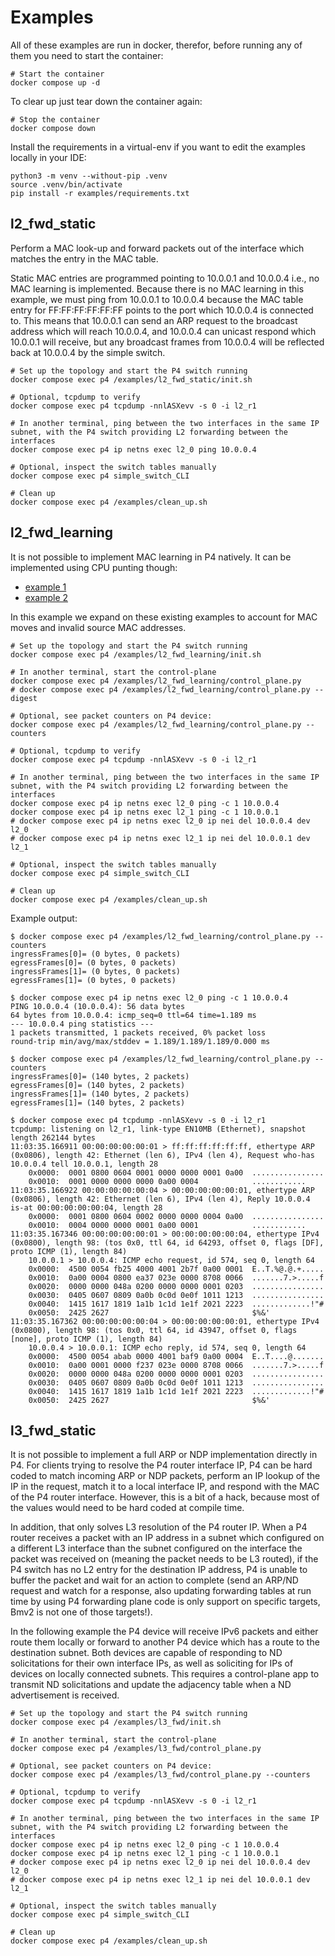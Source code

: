 # Examples

All of these examples are run in docker, therefor, before running any of them you need to start the container:

```shell
# Start the container
docker compose up -d
```

To clear up just tear down the container again:

```shell
# Stop the container
docker compose down
```

Install the requirements in a virtual-env if you want to edit the examples locally in your IDE:

```shell
python3 -m venv --without-pip .venv
source .venv/bin/activate
pip install -r examples/requirements.txt
```

## l2_fwd_static

Perform a MAC look-up and forward packets out of the interface which matches the entry in the MAC table.

Static MAC entries are programmed pointing to 10.0.0.1 and 10.0.0.4 i.e., no MAC learning is implemented. Because there is no MAC learning in this example, we must ping from 10.0.0.1 to 10.0.0.4 because the MAC table entry for FF:FF:FF:FF:FF:FF points to the port which 10.0.0.4 is connected to. This means that 10.0.0.1 can send an ARP request to the broadcast address which will reach 10.0.0.4, and 10.0.0.4 can unicast respond which 10.0.0.1 will receive, but any broadcast frames from 10.0.0.4 will be reflected back at 10.0.0.4 by the simple switch.

```shell
# Set up the topology and start the P4 switch running
docker compose exec p4 /examples/l2_fwd_static/init.sh

# Optional, tcpdump to verify
docker compose exec p4 tcpdump -nnlASXevv -s 0 -i l2_r1

# In another terminal, ping between the two interfaces in the same IP subnet, with the P4 switch providing L2 forwarding between the interfaces
docker compose exec p4 ip netns exec l2_0 ping 10.0.0.4

# Optional, inspect the switch tables manually
docker compose exec p4 simple_switch_CLI

# Clean up
docker compose exec p4 /examples/clean_up.sh
```

## l2_fwd_learning

It is not possible to implement MAC learning in P4 natively. It can be implemented using CPU punting though:

* [example 1](https://github.com/nsg-ethz/p4-learning/blob/master/examples/l2_learning/p4src/l2_learning_copy_to_cpu.p4)
* [example 2](https://github.com/antoninbas/p4runtime-go-client/blob/main/cmd/l2_switch/l2_switch.p4)

In this example we expand on these existing examples to account for MAC moves and invalid source MAC addresses.

```shell
# Set up the topology and start the P4 switch running
docker compose exec p4 /examples/l2_fwd_learning/init.sh

# In another terminal, start the control-plane
docker compose exec p4 /examples/l2_fwd_learning/control_plane.py
# docker compose exec p4 /examples/l2_fwd_learning/control_plane.py --digest

# Optional, see packet counters on P4 device:
docker compose exec p4 /examples/l2_fwd_learning/control_plane.py --counters

# Optional, tcpdump to verify
docker compose exec p4 tcpdump -nnlASXevv -s 0 -i l2_r1

# In another terminal, ping between the two interfaces in the same IP subnet, with the P4 switch providing L2 forwarding between the interfaces
docker compose exec p4 ip netns exec l2_0 ping -c 1 10.0.0.4
docker compose exec p4 ip netns exec l2_1 ping -c 1 10.0.0.1
# docker compose exec p4 ip netns exec l2_0 ip nei del 10.0.0.4 dev l2_0
# docker compose exec p4 ip netns exec l2_1 ip nei del 10.0.0.1 dev l2_1

# Optional, inspect the switch tables manually
docker compose exec p4 simple_switch_CLI

# Clean up
docker compose exec p4 /examples/clean_up.sh
```

Example output:

```text
$ docker compose exec p4 /examples/l2_fwd_learning/control_plane.py --counters
ingressFrames[0]= (0 bytes, 0 packets)
egressFrames[0]= (0 bytes, 0 packets)
ingressFrames[1]= (0 bytes, 0 packets)
egressFrames[1]= (0 bytes, 0 packets)

$ docker compose exec p4 ip netns exec l2_0 ping -c 1 10.0.0.4
PING 10.0.0.4 (10.0.0.4): 56 data bytes
64 bytes from 10.0.0.4: icmp_seq=0 ttl=64 time=1.189 ms
--- 10.0.0.4 ping statistics ---
1 packets transmitted, 1 packets received, 0% packet loss
round-trip min/avg/max/stddev = 1.189/1.189/1.189/0.000 ms

$ docker compose exec p4 /examples/l2_fwd_learning/control_plane.py --counters
ingressFrames[0]= (140 bytes, 2 packets)
egressFrames[0]= (140 bytes, 2 packets)
ingressFrames[1]= (140 bytes, 2 packets)
egressFrames[1]= (140 bytes, 2 packets)

$ docker compose exec p4 tcpdump -nnlASXevv -s 0 -i l2_r1
tcpdump: listening on l2_r1, link-type EN10MB (Ethernet), snapshot length 262144 bytes
11:03:35.166911 00:00:00:00:00:01 > ff:ff:ff:ff:ff:ff, ethertype ARP (0x0806), length 42: Ethernet (len 6), IPv4 (len 4), Request who-has 10.0.0.4 tell 10.0.0.1, length 28
	0x0000:  0001 0800 0604 0001 0000 0000 0001 0a00  ................
	0x0010:  0001 0000 0000 0000 0a00 0004            ............
11:03:35.166922 00:00:00:00:00:04 > 00:00:00:00:00:01, ethertype ARP (0x0806), length 42: Ethernet (len 6), IPv4 (len 4), Reply 10.0.0.4 is-at 00:00:00:00:00:04, length 28
	0x0000:  0001 0800 0604 0002 0000 0000 0004 0a00  ................
	0x0010:  0004 0000 0000 0001 0a00 0001            ............
11:03:35.167346 00:00:00:00:00:01 > 00:00:00:00:00:04, ethertype IPv4 (0x0800), length 98: (tos 0x0, ttl 64, id 64293, offset 0, flags [DF], proto ICMP (1), length 84)
    10.0.0.1 > 10.0.0.4: ICMP echo request, id 574, seq 0, length 64
	0x0000:  4500 0054 fb25 4000 4001 2b7f 0a00 0001  E..T.%@.@.+.....
	0x0010:  0a00 0004 0800 ea37 023e 0000 8708 0066  .......7.>.....f
	0x0020:  0000 0000 048a 0200 0000 0000 0001 0203  ................
	0x0030:  0405 0607 0809 0a0b 0c0d 0e0f 1011 1213  ................
	0x0040:  1415 1617 1819 1a1b 1c1d 1e1f 2021 2223  .............!"#
	0x0050:  2425 2627                                $%&'
11:03:35.167362 00:00:00:00:00:04 > 00:00:00:00:00:01, ethertype IPv4 (0x0800), length 98: (tos 0x0, ttl 64, id 43947, offset 0, flags [none], proto ICMP (1), length 84)
    10.0.0.4 > 10.0.0.1: ICMP echo reply, id 574, seq 0, length 64
	0x0000:  4500 0054 abab 0000 4001 baf9 0a00 0004  E..T....@.......
	0x0010:  0a00 0001 0000 f237 023e 0000 8708 0066  .......7.>.....f
	0x0020:  0000 0000 048a 0200 0000 0000 0001 0203  ................
	0x0030:  0405 0607 0809 0a0b 0c0d 0e0f 1011 1213  ................
	0x0040:  1415 1617 1819 1a1b 1c1d 1e1f 2021 2223  .............!"#
	0x0050:  2425 2627                                $%&'
```

## l3_fwd_static

It is not possible to implement a full ARP or NDP implementation directly in P4. For clients trying to resolve the P4 router interface IP, P4 can be hard coded to match incoming ARP or NDP packets, perform an IP lookup of the IP in the request, match it to a local interface IP, and respond with the MAC of the P4 router interface. However, this is a bit of a hack, because most of the values would need to be hard coded at compile time.

In addition, that only solves L3 resolution of the P4 router IP. When a P4 router receives a packet with an IP address in a subnet which configured on a different L3 interface than the subnet configured on the interface the packet was received on (meaning the packet needs to be L3 routed), if the P4 switch has no L2 entry for the destination IP address, P4 is unable to buffer the packet and wait for an action to complete (send an ARP/ND request and watch for a response, also updating forwarding tables at run time by using P4 forwarding plane code is only support on specific targets, Bmv2 is not one of those targets!).

In the following example the P4 device will receive IPv6 packets and either route them locally or forward to another P4 device which has a route to the destination subnet. Both devices are capable of responding to ND solicitations for their own interface IPs, as well as soliciting for IPs of devices on locally connected subnets. This requires a control-plane app to transmit ND solicitations and update the adjacency table when a ND advertisement is received.

```shell
# Set up the topology and start the P4 switch running
docker compose exec p4 /examples/l3_fwd/init.sh

# In another terminal, start the control-plane
docker compose exec p4 /examples/l3_fwd/control_plane.py

# Optional, see packet counters on P4 device:
docker compose exec p4 /examples/l3_fwd/control_plane.py --counters

# Optional, tcpdump to verify
docker compose exec p4 tcpdump -nnlASXevv -s 0 -i l2_r1

# In another terminal, ping between the two interfaces in the same IP subnet, with the P4 switch providing L2 forwarding between the interfaces
docker compose exec p4 ip netns exec l2_0 ping -c 1 10.0.0.4
docker compose exec p4 ip netns exec l2_1 ping -c 1 10.0.0.1
# docker compose exec p4 ip netns exec l2_0 ip nei del 10.0.0.4 dev l2_0
# docker compose exec p4 ip netns exec l2_1 ip nei del 10.0.0.1 dev l2_1

# Optional, inspect the switch tables manually
docker compose exec p4 simple_switch_CLI

# Clean up
docker compose exec p4 /examples/clean_up.sh
```
